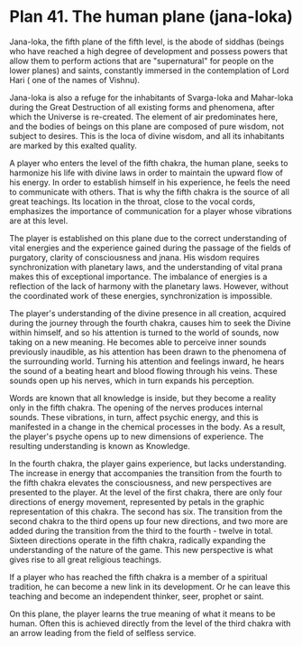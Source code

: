 # Plan 41. The human plane (jana-loka)

Jana-loka, the fifth plane of the fifth level, is the abode of siddhas (beings who have reached a high degree of development and possess powers that allow them to perform actions that are "supernatural" for people on the lower planes) and saints, constantly immersed in the contemplation of Lord Hari ( one of the names of Vishnu).

Jana-loka is also a refuge for the inhabitants of Svarga-loka and Mahar-loka during the Great Destruction of all existing forms and phenomena, after which the Universe is re-created. The element of air predominates here, and the bodies of beings on this plane are composed of pure wisdom, not subject to desires. This is the loca of divine wisdom, and all its inhabitants are marked by this exalted quality.

A player who enters the level of the fifth chakra, the human plane, seeks to harmonize his life with divine laws in order to maintain the upward flow of his energy. In order to establish himself in his experience, he feels the need to communicate with others. That is why the fifth chakra is the source of all great teachings. Its location in the throat, close to the vocal cords, emphasizes the importance of communication for a player whose vibrations are at this level.

The player is established on this plane due to the correct understanding of vital energies and the experience gained during the passage of the fields of purgatory, clarity of consciousness and jnana. His wisdom requires synchronization with planetary laws, and the understanding of vital prana makes this of exceptional importance. The imbalance of energies is a reflection of the lack of harmony with the planetary laws. However, without the coordinated work of these energies, synchronization is impossible.

The player's understanding of the divine presence in all creation, acquired during the journey through the fourth chakra, causes him to seek the Divine within himself, and so his attention is turned to the world of sounds, now taking on a new meaning. He becomes able to perceive inner sounds previously inaudible, as his attention has been drawn to the phenomena of the surrounding world. Turning his attention and feelings inward, he hears the sound of a beating heart and blood flowing through his veins. These sounds open up his nerves, which in turn expands his perception.

Words are known that all knowledge is inside, but they become a reality only in the fifth chakra. The opening of the nerves produces internal sounds. These vibrations, in turn, affect psychic energy, and this is manifested in a change in the chemical processes in the body. As a result, the player's psyche opens up to new dimensions of experience. The resulting understanding is known as Knowledge.

In the fourth chakra, the player gains experience, but lacks understanding. The increase in energy that accompanies the transition from the fourth to the fifth chakra elevates the consciousness, and new perspectives are presented to the player. At the level of the first chakra, there are only four directions of energy movement, represented by petals in the graphic representation of this chakra. The second has six. The transition from the second chakra to the third opens up four new directions, and two more are added during the transition from the third to the fourth - twelve in total. Sixteen directions operate in the fifth chakra, radically expanding the understanding of the nature of the game. This new perspective is what gives rise to all great religious teachings.

If a player who has reached the fifth chakra is a member of a spiritual tradition, he can become a new link in its development. Or he can leave this teaching and become an independent thinker, seer, prophet or saint.

On this plane, the player learns the true meaning of what it means to be human. Often this is achieved directly from the level of the third chakra with an arrow leading from the field of selfless service.
